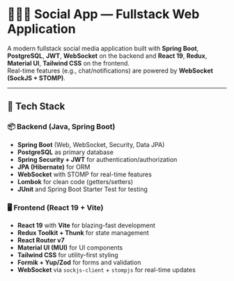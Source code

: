 # 🧑‍🤝‍🧑 Social App — Fullstack Web Application

A modern fullstack social media application built with **Spring Boot**, **PostgreSQL**, **JWT**, **WebSocket** on the backend and **React 19**, **Redux**, **Material UI**, **Tailwind CSS** on the frontend.  
Real-time features (e.g., chat/notifications) are powered by **WebSocket (SockJS + STOMP)**.

---

## 🚀 Tech Stack

### 📦 Backend (Java, Spring Boot)
- **Spring Boot** (Web, WebSocket, Security, Data JPA)
- **PostgreSQL** as primary database
- **Spring Security + JWT** for authentication/authorization
- **JPA (Hibernate)** for ORM
- **WebSocket** with STOMP for real-time features
- **Lombok** for clean code (getters/setters)
- **JUnit** and Spring Boot Starter Test for testing

### 🖥 Frontend (React 19 + Vite)
- **React 19** with **Vite** for blazing-fast development
- **Redux Toolkit + Thunk** for state management
- **React Router v7**
- **Material UI (MUI)** for UI components
- **Tailwind CSS** for utility-first styling
- **Formik + Yup/Zod** for forms and validation
- **WebSocket** via `sockjs-client` + `stompjs` for real-time updates

